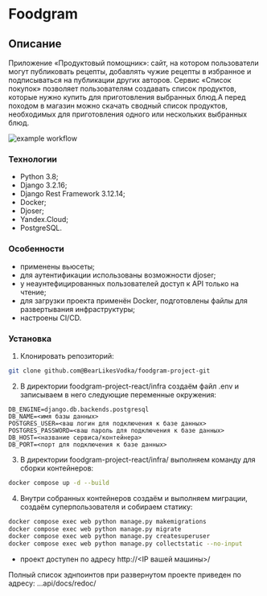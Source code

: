 # Foodgram

## Описание

Приложение «Продуктовый помощник»: сайт, на котором пользователи могут публиковать рецепты, добавлять чужие рецепты в избранное и подписываться на публикации других авторов. Сервис «Список покупок» позволяет пользователям создавать список продуктов, которые нужно купить для приготовления выбранных блюд.А перед походом в магазин можно скачать сводный список продуктов, необходимых для приготовления одного или нескольких выбранных блюд.

![example workflow](https://github.com/BearLikesVodka/foodgram-project-react/actions/workflows/main.yml/badge.svg)

### Технологии

- Python 3.8;
- Django 3.2.16;
- Django Rest Framework 3.12.14;
- Docker;
- Djoser;
- Yandex.Cloud;
- PostgreSQL.

### Особенности

- применены вьюсеты;
- для аутентификации использованы возможности djoser;
- у неаунтефицированных пользователей доступ к API только на чтение;
- для загрузки проекта применён Docker, подготовлены файлы для развертывания инфраструктуры;
- настроены CI/CD.

### Установка

1. Клонировать репозиторий:

```bash
git clone github.com@BearLikesVodka/foodgram-project-git
```

2. В директории foodgram-project-react/infra создаём файл .env и записываем в него следующие переменные окружения:

```env
DB_ENGINE=django.db.backends.postgresql
DB_NAME=<имя базы данных>
POSTGRES_USER=<ваш логин для подключения к базе данных>
POSTGRES_PASSWORD=<ваш пароль для подключения к базе данных>
DB_HOST=<название сервиса/контейнера>
DB_PORT=<порт для подключения к базе данных>
```

3. В директории foodgram-project-react/infra/ выполняем команду для сборки контейнеров:

```bash
docker compose up -d --build
```

4. Внутри собранных контейнеров создаём и выполняем миграции, создаём суперпользователя и собираем статику:

```bash
docker compose exec web python manage.py makemigrations 
docker compose exec web python manage.py migrate
docker compose exec web python manage.py createsuperuser
docker compose exec web python manage.py collectstatic --no-input
```

- проект доступен по адресу http://<IP вашей машины>/

Полный список эднпоинтов при развернутом проекте приведен по адресу: ...api/docs/redoc/
